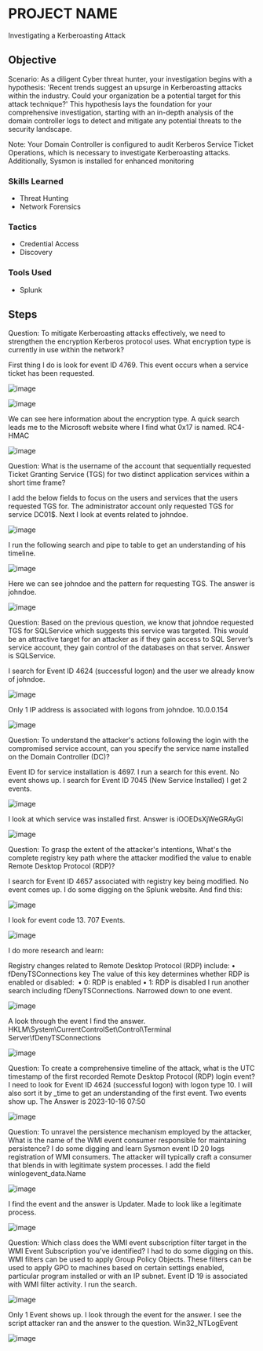 # PROJECT NAME

Investigating a Kerberoasting Attack 

## Objective

Scenario: As a diligent Cyber threat hunter, your investigation begins with a hypothesis: 'Recent trends suggest an upsurge in Kerberoasting attacks within the industry. Could your organization be a potential target for this attack technique?' This hypothesis lays the foundation for your comprehensive investigation, starting with an in-depth analysis of the domain controller logs to detect and mitigate any potential threats to the security landscape.

Note: Your Domain Controller is configured to audit Kerberos Service Ticket Operations, which is necessary to investigate Kerberoasting attacks. Additionally, Sysmon is installed for enhanced monitoring

### Skills Learned

- Threat Hunting
- Network Forensics 

### Tactics

- Credential Access
- Discovery

### Tools Used

- Splunk

## Steps

Question: To mitigate Kerberoasting attacks effectively, we need to strengthen the encryption Kerberos protocol uses. What encryption type is currently in use within the network? 

First thing I do is look for event ID 4769. This event occurs when a service ticket has been requested. 

![image](https://github.com/user-attachments/assets/897cb57e-e19a-47ed-9854-5106bb914469)

![image](https://github.com/user-attachments/assets/3d6649ac-de41-4c2a-94ff-9656be2f763f)

We can see here information about the encryption type. A quick search leads me to the Microsoft website where I find what 0x17 is named. RC4-HMAC

![image](https://github.com/user-attachments/assets/8117bd9f-b259-49b8-bfac-2a9baa366388)

Question: What is the username of the account that sequentially requested Ticket Granting Service (TGS) for two distinct application services within a short time frame? 

I add the below fields to focus on the users and services that the users requested TGS for. 
The administrator account only requested TGS for service DC01$. Next I look at events related to johndoe. 

![image](https://github.com/user-attachments/assets/ce89e1f5-2eb0-4e76-ae7e-17ce99251b7f)

I run the following search and pipe to table to get an understanding of his timeline.

![image](https://github.com/user-attachments/assets/7a2dd7f6-e2d4-4f4e-b190-899b35a053bf)

Here we can see johndoe and the pattern for requesting TGS. The answer is johndoe.

![image](https://github.com/user-attachments/assets/b952e118-9330-42b0-90ec-1df474a71adc)

Question: Based on the previous question, we know that johndoe requested TGS for SQLService which suggests this service was targeted. This would be an attractive target for an attacker as if they gain access to SQL Server’s service account, they gain control of the databases on that server. Answer is SQLService.

I search for Event ID 4624 (successful logon) and the user we already know of johndoe.

![image](https://github.com/user-attachments/assets/3b95e73a-0ea7-42a5-9225-794ecfa874a5)

Only 1 IP address is associated with logons from johndoe. 10.0.0.154

![image](https://github.com/user-attachments/assets/a32aeab6-0112-4818-a53c-5fc78748efa8)

Question: To understand the attacker's actions following the login with the compromised service account, can you specify the service name installed on the Domain Controller (DC)? 

Event ID for service installation is 4697. I run a search for this event. No event shows up. I search for Event ID 7045 (New Service Installed) I get 2 events.

![image](https://github.com/user-attachments/assets/81a59f71-f211-4b91-ac08-aea9cb192397)

I look at which service was installed first. Answer is iOOEDsXjWeGRAyGl

![image](https://github.com/user-attachments/assets/5f978c11-f50d-4f03-98e8-d9c2b91b59b3)

Question: To grasp the extent of the attacker's intentions, What's the complete registry key path where the attacker modified the value to enable Remote Desktop Protocol (RDP)? 

I search for Event ID 4657 associated with registry key being modified. No event comes up. I do some digging on the Splunk website. And find this:

![image](https://github.com/user-attachments/assets/dad672d6-b36e-4b8a-9369-0e3f508392e9)

I look for event code 13. 707 Events.

![image](https://github.com/user-attachments/assets/ff452163-dbd3-4914-a582-04ce0eaf6e0f)

I do more research and learn:

Registry changes related to Remote Desktop Protocol (RDP) include: 
    • fDenyTSConnections key 
      The value of this key determines whether RDP is enabled or disabled: 
    • 0: RDP is enabled
    • 1: RDP is disabled 
I run another search including fDenyTSConnections. Narrowed down to one event. 

![image](https://github.com/user-attachments/assets/7ea32191-6d6d-47fc-8d31-9da8c9c3cfcd)

A look through the event I find the answer.  HKLM\System\CurrentControlSet\Control\Terminal Server\fDenyTSConnections

![image](https://github.com/user-attachments/assets/a6f8c3b8-8d5d-4f31-ba08-d314a837f4f0)

Question: To create a comprehensive timeline of the attack, what is the UTC timestamp of the first recorded Remote Desktop Protocol (RDP) login event? 
I need to look for Event ID 4624 (successful logon) with logon type 10.  I will also sort it by _time to get an understanding of the first event. Two events show up. The Answer is 2023-10-16 07:50

![image](https://github.com/user-attachments/assets/7742e645-0ea1-4f9b-9241-9b42386ed926)

Question: To unravel the persistence mechanism employed by the attacker, What is the name of the WMI event consumer responsible for maintaining persistence?
I do some digging and learn Sysmon event ID 20 logs registration of WMI consumers. The attacker will typically craft a consumer that blends in with legitimate system processes. I add the field winlogevent_data.Name

![image](https://github.com/user-attachments/assets/3ca2e53e-1084-4156-be37-874a18e07064)

I find the event and the answer is Updater. Made to look like a legitimate process. 

![image](https://github.com/user-attachments/assets/c09c74ab-ae0a-4437-afaf-514eda7e6b43)

Question: Which class does the WMI event subscription filter target in the WMI Event Subscription you've identified?
I had to do some digging on this. WMI filters can be used to apply Group Policy Objects. These filters can be used to apply GPO to machines based on certain settings enabled, particular program installed or with an IP subnet. Event ID 19 is associated with WMI filter activity.  I run the search.

![image](https://github.com/user-attachments/assets/ec24a610-87d5-4b53-8f4e-dcce333ca6e3)

Only 1 Event shows up. I look through the event for the answer. I see the script attacker ran and the answer to the question. Win32_NTLogEvent

![image](https://github.com/user-attachments/assets/599ee3ce-1f10-4c34-80a2-70d3c1ed80b2)
